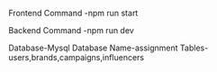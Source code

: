 Frontend Command 
-npm run start 

Backend Command
-npm run dev

Database-Mysql
Database Name-assignment
Tables-users,brands,campaigns,influencers

